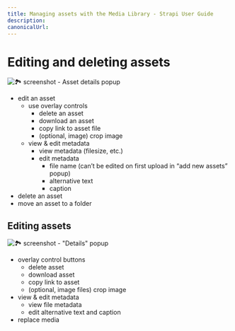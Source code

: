 ```yaml
---
title: Managing assets with the Media Library - Strapi User Guide
description:
canonicalUrl:
---
```


<!-- TODO: update SEO -->

# Editing and deleting assets

![🏞 screenshot - Asset details popup]()

- edit an asset
  - use overlay controls
    - delete an asset
    - download an asset
    - copy link to asset file
    - (optional, image) crop image
  - view & edit metadata
    - view metadata (filesize, etc.)
    - edit metadata
      - file name (can’t be edited on first upload in “add new assets” popup)
      - alternative text
      - caption
- delete an asset
- move an asset to a folder


## Editing assets

![🏞 screenshot - "Details" popup]()

- overlay control buttons
  - delete asset
  - download asset
  - copy link to asset
  - (optional, image files) crop image
- view & edit metadata
  - view file metadata
  - edit alternative text and caption
- replace media
